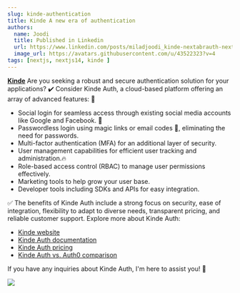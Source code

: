 ```yaml
---
slug: kinde-authentication
title: Kinde A new era of authentication
authors:
  name: Joodi
  title: Published in Linkedin
  url: https://www.linkedin.com/posts/miladjoodi_kinde-nextabrauth-nextjsabrauthentication-activity-7170461082841464832-LT0H/?utm_source=share&utm_medium=member_desktop
  image_url: https://avatars.githubusercontent.com/u/43522323?v=4
tags: [nextjs, nextjs14, kinde ]
---
```

**[Kinde](https://kinde.com/)**
 Are you seeking a robust and secure authentication solution for your applications? ✔️
Consider Kinde Auth, a cloud-based platform offering an array of advanced features: 💢

- Social login for seamless access through existing social media accounts like Google and Facebook. 📢
- Passwordless login using magic links or email codes 🤩, eliminating the need for passwords.
- Multi-factor authentication (MFA) for an additional layer of security.
- User management capabilities for efficient user tracking and administration.🔥
- Role-based access control (RBAC) to manage user permissions effectively.
- Marketing tools to help grow your user base.
- Developer tools including SDKs and APIs for easy integration.

✅ The benefits of Kinde Auth include a strong focus on security, ease of integration, flexibility to adapt to diverse needs, transparent pricing, and reliable customer support. Explore more about Kinde Auth:
- [Kinde website](https://kinde.com/)
- [Kinde Auth documentation](https://kinde.com/docs/)
- [Kinde Auth pricing](https://kinde.com/pricing/)
- [Kinde Auth vs. Auth0 comparison](https://lnkd.in/dqTrpH9k)

If you have any inquiries about Kinde Auth, I'm here to assist you! 🚩

![](https://media.licdn.com/dms/image/D4D22AQH9U8X9nbhu5w/feedshare-shrink_1280/0/1709571141101?e=1715212800&v=beta&t=qzvKbkZpII2fp5aR70NIoHGwRpABm84OxBgGI87ZOGk)